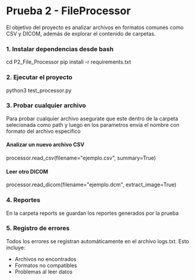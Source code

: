 # Prueba 2 - FileProcessor 

El objetivo del proyecto es analizar archivos en formatos comunes como CSV y DICOM, además de explorar el contenido de carpetas.

### 1. Instalar dependencias desde bash

cd P2_File_Processor
pip install -r requirements.txt


### 2. Ejecutar el proyecto

python3 test_processor.py


### 3. Probar cualquier archivo

Para probar cualquier archivo asegurate que este dentro de la carpeta selecionada como path
y luego en los parametros envia el nombre con formato del archivo especifico

#### Analizar un nuevo archivo CSV
processor.read_csv(filename="ejemplo.csv", summary=True)
#### Leer otro DICOM
processor.read_dicom(filename="ejemplo.dcm", extract_image=True)


### 4. Reportes
En la carpeta reports se guardan los reportes generados por la prueba


### 5. Registro de errores
Todos los errores se registran automáticamente en el archivo logs.txt.
Esto incluye:
* Archivos no encontrados
* Formatos no compatibles
* Problemas al leer datos
